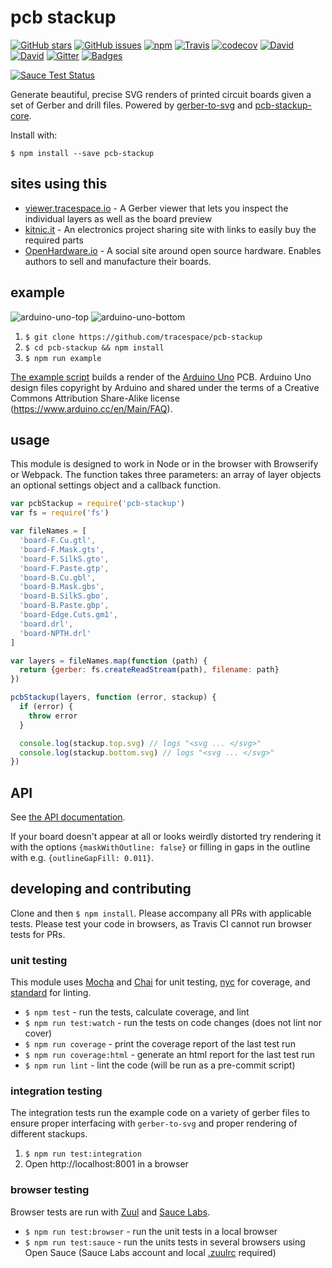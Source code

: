 # pcb stackup

[![GitHub stars](https://img.shields.io/github/stars/tracespace/pcb-stackup.svg?style=flat-square&label=%E2%AD%90&maxAge=86400)](https://github.com/tracespace/pcb-stackup)
[![GitHub issues](https://img.shields.io/github/issues/tracespace/pcb-stackup.svg?style=flat-square&maxAge=86400)](https://github.com/tracespace/pcb-stackup/issues)
[![npm](https://img.shields.io/npm/v/pcb-stackup.svg?style=flat-square&maxAge=86400)](https://www.npmjs.com/package/pcb-stackup)
[![Travis](https://img.shields.io/travis/tracespace/pcb-stackup/master.svg?style=flat-square&maxAge=86400)](https://travis-ci.org/tracespace/pcb-stackup)
[![codecov](https://img.shields.io/codecov/c/github/tracespace/pcb-stackup.svg?style=flat-square&maxAge=86400)](https://codecov.io/gh/tracespace/pcb-stackup)
[![David](https://img.shields.io/david/tracespace/pcb-stackup.svg?style=flat-square&maxAge=86400)](https://david-dm.org/tracespace/pcb-stackup)
[![David](https://img.shields.io/david/dev/tracespace/pcb-stackup.svg?style=flat-square&maxAge=86400)](https://david-dm.org/tracespace/pcb-stackup?type=dev)
[![Gitter](https://img.shields.io/gitter/room/tracespace/pcb-stackup.js.svg?style=flat-square&?maxAge=2592000)](https://gitter.im/tracespace/pcb-stackup)
[![Badges](https://img.shields.io/badge/badges-9-ff69b4.svg?style=flat-square)](http://shields.io/)

[![Sauce Test Status](https://saucelabs.com/browser-matrix/pcb-stackup.svg)](https://saucelabs.com/u/pcb-stackup)

Generate beautiful, precise SVG renders of printed circuit boards given a set
of Gerber and drill files. Powered by
[gerber-to-svg](https://github.com/mcous/gerber-to-svg) and
[pcb-stackup-core](https://github.com/tracespace/pcb-stackup-core).

Install with:

```
$ npm install --save pcb-stackup
```

## sites using this

- [viewer.tracespace.io](http://viewer.tracespace.io) - A Gerber viewer that lets you inspect the individual layers as well as the board preview
- [kitnic.it](https://kitnic.it) - An electronics project sharing site with links to easily buy the required parts
- [OpenHardware.io](https://www.openhardware.io) - A social site around open source hardware. Enables authors to sell and manufacture their boards.

## example

![arduino-uno-top](https://tracespace.github.io/pcb-stackup/example/arduino-top.svg)
![arduino-uno-bottom](https://tracespace.github.io/pcb-stackup/example/arduino-bottom.svg)

1. `$ git clone https://github.com/tracespace/pcb-stackup`
2. `$ cd pcb-stackup && npm install`
3. `$ npm run example`

[The example script](./example/arduino.js) builds a render of the [Arduino
Uno](https://www.arduino.cc/en/Main/ArduinoBoardUno) PCB. Arduino Uno design
files copyright by Arduino and shared under the terms of a Creative Commons
Attribution Share-Alike license (https://www.arduino.cc/en/Main/FAQ).

## usage

This module is designed to work in Node or in the browser with Browserify or
Webpack. The  function takes three parameters: an array of layer objects an
optional settings object and a callback function.


``` javascript
var pcbStackup = require('pcb-stackup')
var fs = require('fs')

var fileNames = [
  'board-F.Cu.gtl',
  'board-F.Mask.gts',
  'board-F.SilkS.gto',
  'board-F.Paste.gtp',
  'board-B.Cu.gbl',
  'board-B.Mask.gbs',
  'board-B.SilkS.gbo',
  'board-B.Paste.gbp',
  'board-Edge.Cuts.gm1',
  'board.drl',
  'board-NPTH.drl'
]

var layers = fileNames.map(function (path) {
  return {gerber: fs.createReadStream(path), filename: path}
})

pcbStackup(layers, function (error, stackup) {
  if (error) {
    throw error
  }

  console.log(stackup.top.svg) // logs "<svg ... </svg>"
  console.log(stackup.bottom.svg) // logs "<svg ... </svg>"
})
```

## API

See [the API documentation](./API.md).

If your board doesn't appear at all or looks weirdly distorted try rendering it
with the options `{maskWithOutline: false}` or filling in gaps in the outline
with e.g. `{outlineGapFill: 0.011}`.

## developing and contributing

Clone and then `$ npm install`. Please accompany all PRs with applicable tests.
Please test your code in browsers, as Travis CI cannot run browser tests for
PRs.

### unit testing

This module uses [Mocha](http://mochajs.org/) and [Chai](http://chaijs.com/)
for unit testing, [nyc](https://github.com/istanbuljs/nyc) for
coverage, and [standard](http://standardjs.com) for linting.

* `$ npm test` - run the tests, calculate coverage, and lint
* `$ npm run test:watch` - run the tests on code changes (does not lint nor cover)
* `$ npm run coverage` - print the coverage report of the last test run
* `$ npm run coverage:html` - generate an html report for the last test run
* `$ npm run lint` - lint the code (will be run as a pre-commit script)

### integration testing

The integration tests run the example code on a variety of gerber files to
ensure proper interfacing with `gerber-to-svg` and proper rendering of
different stackups.

1. `$ npm run test:integration`
2. Open http://localhost:8001 in a browser

### browser testing

Browser tests are run with [Zuul](https://github.com/defunctzombie/zuul) and [Sauce Labs](https://saucelabs.com/opensauce/).

* `$ npm run test:browser` - run the unit tests in a local browser
* `$ npm run test:sauce` - run the units tests in several browsers using Open Sauce (Sauce Labs account and local
[.zuulrc](https://github.com/defunctzombie/zuul/wiki/Zuulrc) required)
